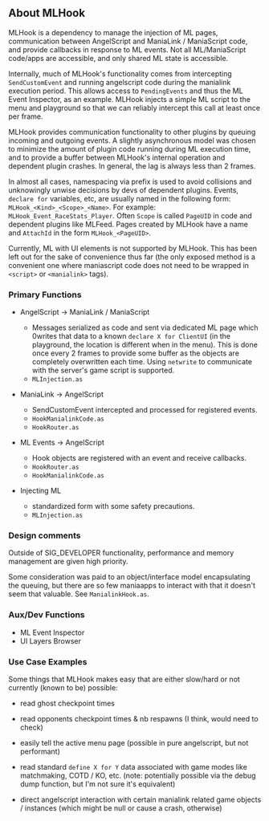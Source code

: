## About MLHook

MLHook is a dependency to manage the injection of ML pages, communication between AngelScript and ManiaLink / ManiaScript code, and provide callbacks in response to ML events. Not all ML/ManiaScript code/apps are accessible, and only shared ML state is accessible.

Internally, much of MLHook's functionality comes from intercepting `SendCustomEvent` and running angelscript code during the manialink execution period.
This allows access to `PendingEvents` and thus the ML Event Inspector, as an example.
MLHook injects a simple ML script to the menu and playground so that we can reliably intercept this call at least once per frame.

MLHook provides communication functionality to other plugins by queuing incoming and outgoing events. A slightly asynchronous model was chosen to minimize the amount of plugin code running during ML execution time, and to provide a buffer between MLHook's internal operation and dependent plugin crashes. In general, the lag is always less than 2 frames.

In almost all cases, namespacing via prefix is used to avoid collisions and unknowingly unwise decisions by devs of dependent plugins.
Events, `declare for` variables, etc, are usually named in the following form: `MLHook_<Kind>_<Scope>_<Name>`.
For example: `MLHook_Event_RaceStats_Player`.
Often `Scope` is called `PageUID` in code and dependent plugins like MLFeed.
Pages created by MLHook have a name and `AttachId` in the form `MLHook_<PageUID>`.

Currently, ML with UI elements is not supported by MLHook.
This has been left out for the sake of convenience thus far (the only exposed method is a convenient one where maniascript code does not need to be wrapped in `<script>` or `<manialink>` tags).

### Primary Functions

- AngelScript -> ManiaLink / ManiaScript
  - Messages serialized as code and sent via dedicated ML page which 0writes that data to a known `declare X for ClientUI` (in the playground, the location is different when in the menu). This is done once every 2 frames to provide some buffer as the objects are completely overwritten each time. Using `netwrite` to communicate with the server's game script is supported.
  - `MLInjection.as`

- ManiaLink -> AngelScript
  - SendCustomEvent intercepted and processed for registered events.
  - `HookManialinkCode.as`
  - `HookRouter.as`

- ML Events -> AngelScript
  - Hook objects are registered with an event and receive callbacks.
  - `HookRouter.as`
  - `HookManialinkCode.as`

- Injecting ML
  - standardized form with some safety precautions.
  - `MLInjection.as`

### Design comments

Outside of SIG_DEVELOPER functionality, performance and memory management are given high priority.

Some consideration was paid to an object/interface model encapsulating the queuing, but there are so few maniaapps to interact with that it doesn't seem that valuable. See `ManialinkHook.as`.

### Aux/Dev Functions

- ML Event Inspector
- UI Layers Browser

### Use Case Examples

Some things that MLHook makes easy that are either slow/hard or not currently (known to be) possible:

- read ghost checkpoint times

- read opponents checkpoint times & nb respawns (I think, would need to check)

- easily tell the active menu page (possible in pure angelscript, but not performant)

- read standard `define X for Y` data associated with game modes like matchmaking, COTD / KO, etc. (note: potentially possible via the debug dump function, but I'm not sure it's equivalent)

- direct angelscript interaction with certain manialink related game objects / instances (which might be null or cause a crash, otherwise)
